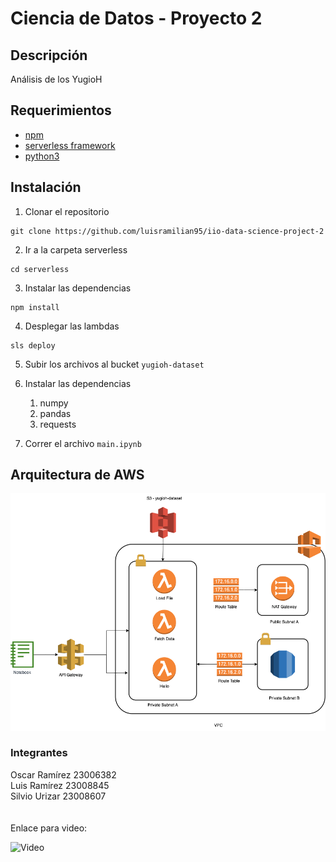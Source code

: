 # Ciencia de Datos - Proyecto 2


## Descripción

Análisis de los YugioH

## Requerimientos

- [npm](https://www.npmjs.com/)
- [serverless framework](https://www.serverless.com/)
- [python3](https://www.python.org/downloads/)

## Instalación

1. Clonar el repositorio  

```
git clone https://github.com/luisramilian95/iio-data-science-project-2
```

2. Ir a la carpeta serverless

```
cd serverless
```

3. Instalar las dependencias  

```
npm install
```

4. Desplegar las lambdas

```
sls deploy
```

5. Subir los archivos al bucket `yugioh-dataset`

6. Instalar las dependencias
   1. numpy
   2. pandas
   3. requests

7. Correr el archivo `main.ipynb`


## Arquitectura de AWS

![Arquitecture](architecture.png)


### Integrantes
Oscar Ramírez 23006382\
Luis Ramírez 23008845\
Silvio Urizar 23008607\
\
\
Enlace para video:

![Video](https://www.youtube.com/watch?v=oHg5SJYRHA0)
